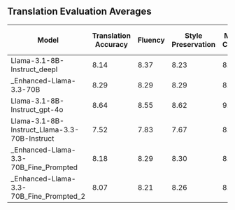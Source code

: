 ## Translation Evaluation Averages

| Model | Translation Accuracy | Fluency | Style Preservation | Moral Clarity | Average Score (Mean) | Count | Avg Input Tokens | Avg Output Tokens | Avg Inference Time (s) |
|-------|---------------------|---------|-------------------|---------------|-----------------|-------|-----------------|------------------|------------------------|
| Llama-3.1-8B-Instruct_deepl | 8.14 | 8.37 | 8.23 | 8.89 | 8.41 | 100 | 141.5 | 350.6 | 101.69 |
| _Enhanced-Llama-3.3-70B | 8.29 | 8.29 | 8.29 | 8.92 | 8.45 | 100 | 141.5 | 350.6 | 101.69 |
| Llama-3.1-8B-Instruct_gpt-4o | 8.64 | 8.55 | 8.62 | 9.24 | 8.76 | 100 | 141.5 | 350.6 | 101.69 |
| Llama-3.1-8B-Instruct_Llama-3.3-70B-Instruct | 7.52 | 7.83 | 7.67 | 8.67 | 7.92 | 100 | 141.5 | 350.6 | 101.69 |
| _Enhanced-Llama-3.3-70B_Fine_Prompted | 8.18 | 8.29 | 8.30 | 8.95 | 8.43 | 100 | 141.5 | 350.6 | 101.69 |
| _Enhanced-Llama-3.3-70B_Fine_Prompted_2 | 8.07 | 8.21 | 8.26 | 8.98 | 8.38 | 100 | 141.5 | 350.6 | 101.69 |
